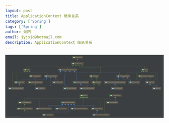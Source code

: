 ```yaml
---
layout: post
title: ApplicationContext 继承关系
category: ['Spring']
tags: ['Spring']
author: 景阳
email: jyjsjd@hotmail.com
description: ApplicationContext 继承关系
---
```


<img src="/assets/img/list.png" width="800" height="200"/>
